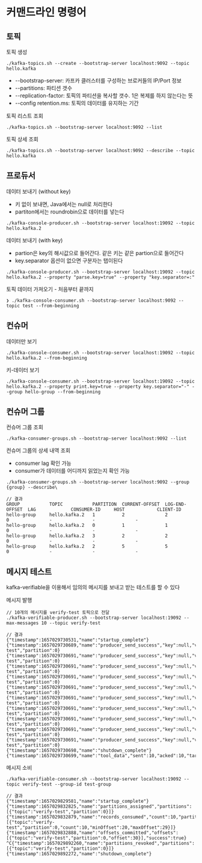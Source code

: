 # 커맨드라인 명령어
## 토픽
토픽 생성
```
./kafka-topics.sh --create --bootstrap-server localhost:9092 --topic hello.kafka
```
- --bootstrap-server: 카프카 클러스터를 구성하는 브로커들의 IP/Port 정보
- --partitions: 파티션 갯수
- --replication-factor: 토픽의 파티션을 복사할 갯수. 1은 복제를 하지 않는다는 뜻
- --config retention.ms: 토픽의 데이터를 유지하는 기간

토픽 리스트 조회
```
./kafka-topics.sh --bootstrap-server localhost:9092 --list
```

토픽 상세 조회
```
./kafka-topics.sh --bootstrap-server localhost:9092 --describe --topic hello.kafka
```

## 프로듀서
데이터 보내기 (without key)
- 키 없이 보내면, Java에서는 null로 처리한다
- partiton에서는 roundrobin으로 데이터를 넣는다
```
./kafka-console-producer.sh --bootstrap-server localhost:19092 --topic hello.kafka.2
```

데이터 보내기 (with key)
- partion은 key의 해시값으로 들어간다. 같은 키는 같은 partion으로 들어간다
- key.separator 옵션이 없으면 구분자는 탭이된다
```
./kafka-console-producer.sh --bootstrap-server localhost:19092 --topic hello.kafka.2 --property "parse.key=true" --property "key.separator=:"
```

토픽 데이터 가져오기 - 처음부터 끝까지
```
❯ ./kafka-console-consumer.sh --bootstrap-server localhost:9092 --topic test --from-beginning
```

## 컨슈머
데이터만 보기
```
./kafka-console-consumer.sh --bootstrap-server localhost:19092 --topic hello.kafka.2 --from-beginning
```

키-데이터 보기
```
./kafka-console-consumer.sh --bootstrap-server localhost:19092 --topic hello.kafka.2 --property print.key=true --property key.separator="-" --group hello-group --from-beginning
```

## 컨슈머 그룹
컨슈머 그룹 조회
```
./kafka-consumer-groups.sh --bootstrap-server localhost:9092 --list
```

컨슈머 그룹의 상세 내역 조회
- consumer lag 확인 가능
- consumer가 데이터를 어디까지 읽었는지 확인 가능
```
./kafka-consumer-groups.sh --bootstrap-server localhost:9092 --group {group} --describe\

// 결과
GROUP           TOPIC           PARTITION  CURRENT-OFFSET  LOG-END-OFFSET  LAG             CONSUMER-ID     HOST            CLIENT-ID
hello-group     hello.kafka.2   1          2               2               0               -               -               -
hello-group     hello.kafka.2   0          1               1               0               -               -               -
hello-group     hello.kafka.2   3          2               2               0               -               -               -
hello-group     hello.kafka.2   2          5               5               0               -               -               -
```

## 메시지 테스트
kafka-verifiable을 이용해서 임의의 메시지를 보내고 받는 테스트를 할 수 있다

메시지 발행
```
// 10개의 메시지를 verify-test 토픽으로 전달
./kafka-verifiable-producer.sh --bootstrap-server localhost:19092 --max-messages 10 --topic verify-test

// 결과
{"timestamp":1657029730531,"name":"startup_complete"}
{"timestamp":1657029730689,"name":"producer_send_success","key":null,"value":"0","offset":0,"topic":"verify-test","partition":0}
{"timestamp":1657029730691,"name":"producer_send_success","key":null,"value":"1","offset":1,"topic":"verify-test","partition":0}
{"timestamp":1657029730691,"name":"producer_send_success","key":null,"value":"2","offset":2,"topic":"verify-test","partition":0}
{"timestamp":1657029730691,"name":"producer_send_success","key":null,"value":"3","offset":3,"topic":"verify-test","partition":0}
{"timestamp":1657029730691,"name":"producer_send_success","key":null,"value":"4","offset":4,"topic":"verify-test","partition":0}
{"timestamp":1657029730691,"name":"producer_send_success","key":null,"value":"5","offset":5,"topic":"verify-test","partition":0}
{"timestamp":1657029730691,"name":"producer_send_success","key":null,"value":"6","offset":6,"topic":"verify-test","partition":0}
{"timestamp":1657029730691,"name":"producer_send_success","key":null,"value":"7","offset":7,"topic":"verify-test","partition":0}
{"timestamp":1657029730691,"name":"producer_send_success","key":null,"value":"8","offset":8,"topic":"verify-test","partition":0}
{"timestamp":1657029730691,"name":"producer_send_success","key":null,"value":"9","offset":9,"topic":"verify-test","partition":0}
{"timestamp":1657029730698,"name":"shutdown_complete"}
{"timestamp":1657029730699,"name":"tool_data","sent":10,"acked":10,"target_throughput":-1,"avg_throughput":58.8235294117647}
```

메시지 소비
```
./kafka-verifiable-consumer.sh --bootstrap-server localhost:19092 --topic verify-test --group-id test-group

// 결과
{"timestamp":1657029829581,"name":"startup_complete"}
{"timestamp":1657029832825,"name":"partitions_assigned","partitions":[{"topic":"verify-test","partition":0}]}
{"timestamp":1657029832879,"name":"records_consumed","count":10,"partitions":[{"topic":"verify-test","partition":0,"count":10,"minOffset":20,"maxOffset":29}]}
{"timestamp":1657029832888,"name":"offsets_committed","offsets":[{"topic":"verify-test","partition":0,"offset":30}],"success":true}
^C{"timestamp":1657029892260,"name":"partitions_revoked","partitions":[{"topic":"verify-test","partition":0}]}
{"timestamp":1657029892272,"name":"shutdown_complete"}
```
